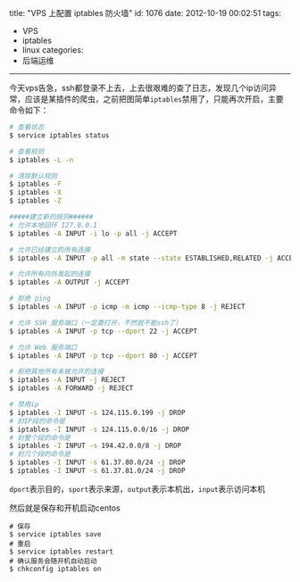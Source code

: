 title: "VPS 上配置 iptables 防火墙"
id: 1076
date: 2012-10-19 00:02:51
tags:
- VPS
- iptables
- linux
categories:
- 后端运维
---

今天vps告急，ssh都登录不上去，上去很艰难的查了日志，发现几个ip访问异常，应该是某插件的爬虫，之前把图简单`iptables`禁用了，只能再次开启，主要命令如下：

```bash
# 查看状态
$ service iptables status

# 查看规则
$ iptables -L -n

# 清除默认规则
$ iptables -F
$ iptables -X
$ iptables -Z

#####建立新的规则######
# 允许本地回环 127.0.0.1
$ iptables -A INPUT -i lo -p all -j ACCEPT

# 允许已经建立的所有连接
$ iptables -A INPUT -p all -m state --state ESTABLISHED,RELATED -j ACCEPT

# 允许所有向外发起的连接
$ iptables -A OUTPUT -j ACCEPT

# 拒绝 ping
$ iptables -A INPUT -p icmp -m icmp --icmp-type 8 -j REJECT

# 允许 SSH 服务端口（一定要打开，不然就不能ssh了）
$ iptables -A INPUT -p tcp --dport 22 -j ACCEPT

# 允许 Web 服务端口
$ iptables -A INPUT -p tcp --dport 80 -j ACCEPT

# 拒绝其他所有未被允许的连接
$ iptables -A INPUT -j REJECT
$ iptables -A FORWARD -j REJECT

# 禁用ip
$ iptables -I INPUT -s 124.115.0.199 -j DROP
# 封IP段的命令是
$ iptables -I INPUT -s 124.115.0.0/16 -j DROP
# 封整个段的命令是
$ iptables -I INPUT -s 194.42.0.0/8 -j DROP
# 封几个段的命令是
$ iptables -I INPUT -s 61.37.80.0/24 -j DROP
$ iptables -I INPUT -s 61.37.81.0/24 -j DROP
```

`dport`表示目的，`sport`表示来源，`output`表示本机出，`input`表示访问本机

<!-- more -->


然后就是保存和开机启动centos

```shell
# 保存
$ service iptables save
# 重启
$ service iptables restart
# 确认服务会随开机自动启动
$ chkconfig iptables on
```

